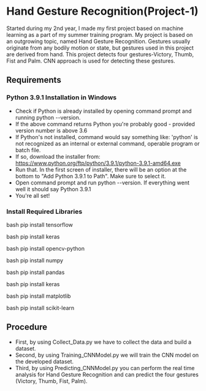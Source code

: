 # Hand Gesture Recognition(Project-1)

Started during my 2nd year, I made my first project based on machine learning as a part of my summer training program. My project is based on an outgrowing topic, named Hand Gesture Recognition. Gestures usually originate from any bodily motion or state, but gestures used in this project are derived from hand. This project detects four gestures-Victory, Thumb, Fist and Palm. CNN approach is used for detecting these gestures. 


## Requirements

### Python 3.9.1 Installation in Windows
- Check if Python is already installed by opening command prompt and running python --version.
- If the above command returns Python <some-version-number> you're probably good - provided version number is above 3.6
- If Python's not installed, command would say something like: 'python' is not recognized as an internal or external command, operable program or batch file.
- If so, download the installer from: https://www.python.org/ftp/python/3.9.1/python-3.9.1-amd64.exe
- Run that. In the first screen of installer, there will be an option at the bottom to "Add Python 3.9.1 to Path". Make sure to select it.
- Open command prompt and run python --version. If everything went well it should say Python 3.9.1
- You're all set! 

### Install Required Libraries

bash
   pip install tensorflow

bash
   pip install keras

bash
   pip install opencv-python

bash
   pip install numpy 

bash
   pip install pandas

bash
   pip install keras 

bash
   pip install matplotlib

bash
   pip install scikit-learn

## Procedure
- First, by using Collect_Data.py we have to collect the data and build a dataset.
- Second, by using Training_CNNModel.py we will train the CNN model on the developed dataset.
- Third, by using Predicting_CNNModel.py you can perform the real time analysis for Hand Gesture Recognition and can predict the four gestures (Victory, Thumb, Fist, Palm).
